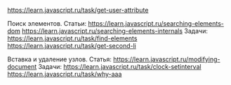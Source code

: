 https://learn.javascript.ru/task/get-user-attribute 

Поиск элементов.
Статьи: 
https://learn.javascript.ru/searching-elements-dom 
https://learn.javascript.ru/searching-elements-internals 
Задачи:
https://learn.javascript.ru/task/find-elements 
https://learn.javascript.ru/task/get-second-li 

Вставка и удаление узлов.
Статья: https://learn.javascript.ru/modifying-document 
Задачи:
https://learn.javascript.ru/task/clock-setinterval 
https://learn.javascript.ru/task/why-aaa 